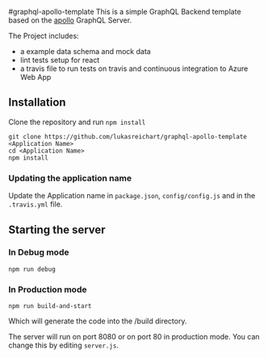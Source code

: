 #graphql-apollo-template
This is a simple GraphQL Backend template based on the [apollo](http://dev.apollodata.com/tools/)
GraphQL Server.

The Project includes:
* a example data schema and mock data
* lint tests setup for react
* a travis file to run tests on travis and continuous integration to Azure Web App

## Installation

Clone the repository and run `npm install`

```
git clone https://github.com/lukasreichart/graphql-apollo-template <Application Name>
cd <Application Name>
npm install
```

### Updating the application name
Update the Application name in ```package.json```, ```config/config.js``` and in the ```.travis.yml``` file.


## Starting the server


### In Debug mode
```
npm run debug
```
### In Production mode
```
npm run build-and-start
```
Which will generate the code into the /build directory.

The server will run on port 8080 or on port 80 in production mode. You can change this by editing `server.js`.
